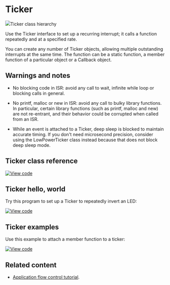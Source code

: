 # Ticker

<span class="images">![](https://os.mbed.com/docs/mbed-os/development/mbed-os-api-doxy/classmbed_1_1_ticker.png)<span>Ticker class hierarchy</span></span>

Use the Ticker interface to set up a recurring interrupt; it calls a function repeatedly and at a specified rate.

You can create any number of Ticker objects, allowing multiple outstanding interrupts at the same time. The function can be a static function, a member function of a particular object or a Callback object.

## Warnings and notes

- No blocking code in ISR: avoid any call to wait, infinite while loop or blocking calls in general.

- No printf, malloc or new in ISR: avoid any call to bulky library functions. In particular, certain library functions (such as printf, malloc and new) are not re-entrant, and their behavior could be corrupted when called from an ISR.

- While an event is attached to a Ticker, deep sleep is blocked to maintain accurate timing. If you don't need microsecond precision, consider using the LowPowerTicker class instead because that does not block deep sleep mode.

## Ticker class reference

[![View code](https://www.mbed.com/embed/?type=library)](https://os.mbed.com/docs/mbed-os/development/mbed-os-api-doxy/classmbed_1_1_ticker.html)

## Ticker hello, world

Try this program to set up a Ticker to repeatedly invert an LED:

[![View code](https://www.mbed.com/embed/?url=https://github.com/ARMmbed/mbed-os-snippet-Ticker_HelloWorld/tree/v6.7)](https://github.com/ARMmbed/mbed-os-snippet-Ticker_HelloWorld/blob/v6.7/main.cpp)

## Ticker examples

Use this example to attach a member function to a ticker:

[![View code](https://www.mbed.com/embed/?url=https://github.com/ARMmbed/mbed-os-snippet-Ticker_Example/tree/v6.7)](https://github.com/ARMmbed/mbed-os-snippet-Ticker_Example/blob/v6.7/main.cpp)

## Related content

- [Application flow control tutorial](../apis/scheduling-tutorials.html).
